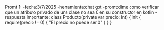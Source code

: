 Promt 1:
-fecha:3/7/2025
-herramienta:chat gpt
-promt:dime como verificar que un atributo privado de una clase no sea 0 en su constructor en kotlin
-respuesta importante: class Producto(private var precio: Int) {
    init {
        require(precio != 0) { "El precio no puede ser 0" }
    }
}